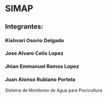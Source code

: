 # SIMAP
## Integrantes:
### Kishvari Osorio Delgado
### Jose Alvaro Celis Lopez
### Jhian Emmanuel Ramos Lopez
### Juan Alonso Rubiano Portela
Sistema de Monitoreo de Agua para Piscicultura
